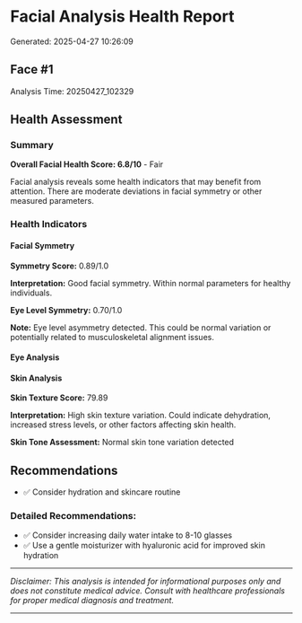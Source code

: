 # Facial Analysis Health Report

Generated: 2025-04-27 10:26:09

## Face #1

Analysis Time: 20250427_102329

## Health Assessment

### Summary

**Overall Facial Health Score: 6.8/10** - Fair

Facial analysis reveals some health indicators that may benefit from attention. There are moderate deviations in facial symmetry or other measured parameters.

### Health Indicators

#### Facial Symmetry

**Symmetry Score:** 0.89/1.0

**Interpretation:** Good facial symmetry. Within normal parameters for healthy individuals.

**Eye Level Symmetry:** 0.70/1.0

**Note:** Eye level asymmetry detected. This could be normal variation or potentially related to musculoskeletal alignment issues.

#### Eye Analysis

#### Skin Analysis

**Skin Texture Score:** 79.89

**Interpretation:** High skin texture variation. Could indicate dehydration, increased stress levels, or other factors affecting skin health.

**Skin Tone Assessment:** Normal skin tone variation detected

## Recommendations

- ✅ Consider hydration and skincare routine

### Detailed Recommendations:

- ✅ Consider increasing daily water intake to 8-10 glasses
- ✅ Use a gentle moisturizer with hyaluronic acid for improved skin hydration

---

*Disclaimer: This analysis is intended for informational purposes only and does not constitute medical advice. Consult with healthcare professionals for proper medical diagnosis and treatment.*

---
